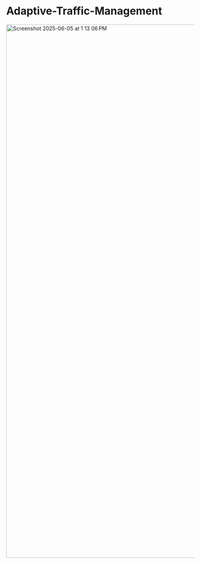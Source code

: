 # Adaptive-Traffic-Management
<img width="1424" alt="Screenshot 2025-06-05 at 1 13 06 PM" src="https://github.com/user-attachments/assets/556fd100-c24e-433c-a310-f311cf70f8ea" />
